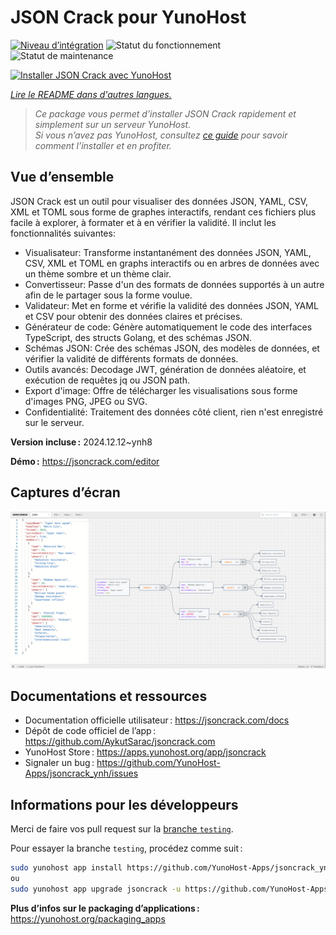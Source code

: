 <!--
Nota bene : ce README est automatiquement généré par <https://github.com/YunoHost/apps/tree/master/tools/readme_generator>
Il NE doit PAS être modifié à la main.
-->

# JSON Crack pour YunoHost

[![Niveau d’intégration](https://apps.yunohost.org/badge/integration/jsoncrack)](https://ci-apps.yunohost.org/ci/apps/jsoncrack/)
![Statut du fonctionnement](https://apps.yunohost.org/badge/state/jsoncrack)
![Statut de maintenance](https://apps.yunohost.org/badge/maintained/jsoncrack)

[![Installer JSON Crack avec YunoHost](https://install-app.yunohost.org/install-with-yunohost.svg)](https://install-app.yunohost.org/?app=jsoncrack)

*[Lire le README dans d'autres langues.](./ALL_README.md)*

> *Ce package vous permet d’installer JSON Crack rapidement et simplement sur un serveur YunoHost.*  
> *Si vous n’avez pas YunoHost, consultez [ce guide](https://yunohost.org/install) pour savoir comment l’installer et en profiter.*

## Vue d’ensemble

JSON Crack est un outil pour visualiser des données JSON, YAML, CSV, XML et TOML sous forme de graphes interactifs, rendant ces fichiers plus facile à explorer, à formater et à en vérifier la validité. Il inclut les fonctionnalités suivantes: 
- Visualisateur: Transforme instantanément des données JSON, YAML, CSV, XML et TOML en graphs interactifs ou en arbres de données avec un thème sombre et un thème clair.
- Convertisseur: Passe d'un des formats de données supportés à un autre afin de le partager sous la forme voulue.
- Validateur: Met en forme et vérifie la validité des données JSON, YAML et CSV pour obtenir des données claires et précises.
- Générateur de code: Génère automatiquement le code des interfaces TypeScript, des structs Golang, et des schémas JSON.
- Schémas JSON: Crée des schémas JSON, des modèles de données, et vérifier la validité de différents formats de données.
- Outils avancés: Decodage JWT, génération de données aléatoire, et exécution de requêtes jq ou JSON path.
- Export d'image: Offre de télécharger les visualisations sous forme d'images PNG, JPEG ou SVG.
- Confidentialité: Traitement des données côté client, rien n'est enregistré sur le serveur.


**Version incluse :** 2024.12.12~ynh8

**Démo :** <https://jsoncrack.com/editor>

## Captures d’écran

![Capture d’écran de JSON Crack](./doc/screenshots/jsoncrack.png)

## Documentations et ressources

- Documentation officielle utilisateur : <https://jsoncrack.com/docs>
- Dépôt de code officiel de l’app : <https://github.com/AykutSarac/jsoncrack.com>
- YunoHost Store : <https://apps.yunohost.org/app/jsoncrack>
- Signaler un bug : <https://github.com/YunoHost-Apps/jsoncrack_ynh/issues>

## Informations pour les développeurs

Merci de faire vos pull request sur la [branche `testing`](https://github.com/YunoHost-Apps/jsoncrack_ynh/tree/testing).

Pour essayer la branche `testing`, procédez comme suit :

```bash
sudo yunohost app install https://github.com/YunoHost-Apps/jsoncrack_ynh/tree/testing --debug
ou
sudo yunohost app upgrade jsoncrack -u https://github.com/YunoHost-Apps/jsoncrack_ynh/tree/testing --debug
```

**Plus d’infos sur le packaging d’applications :** <https://yunohost.org/packaging_apps>
